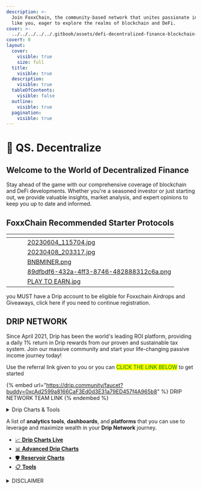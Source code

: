```yaml
---
description: >-
  Join FoxxChain, the community-based network that unites passionate individuals
  like you, eager to explore the realms of blockchain and DeFi.
cover: >-
  ../../../../../.gitbook/assets/defi-decentralized-finance-blockchain-financial-system-business-technology-concept-virtual-screen-robotic-hand-touching-digital-248990743-3663998564.jpg
coverY: 0
layout:
  cover:
    visible: true
    size: full
  title:
    visible: true
  description:
    visible: true
  tableOfContents:
    visible: false
  outline:
    visible: true
  pagination:
    visible: true
---
```


# 🔹 QS. Decentralize

## Welcome to the World of Decentralized Finance

Stay ahead of the game with our comprehensive coverage of blockchain and DeFi developments. Whether you're a seasoned investor or just starting out, we provide valuable insights, market analysis, and expert opinions to keep you up to date and informed.



## FoxxChain Recommended Starter Protocols&#x20;

<table data-view="cards"><thead><tr><th></th><th></th><th></th><th data-hidden data-card-cover data-type="files"></th></tr></thead><tbody><tr><td></td><td></td><td></td><td><a href="../../../../../.gitbook/assets/20230604_115704.jpg">20230604_115704.jpg</a></td></tr><tr><td></td><td></td><td></td><td><a href="../../../../../.gitbook/assets/20230408_203317.jpg">20230408_203317.jpg</a></td></tr><tr><td></td><td></td><td></td><td><a href="../../../../../.gitbook/assets/BNBMINER.png">BNBMINER.png</a></td></tr><tr><td></td><td></td><td></td><td><a href="../../../../../.gitbook/assets/89dfbdf6-432a-4ff3-8746-482888312c6a.png">89dfbdf6-432a-4ff3-8746-482888312c6a.png</a></td></tr><tr><td></td><td></td><td></td><td><a href="../../../../../.gitbook/assets/PLAY TO EARN.jpg">PLAY TO EARN.jpg</a></td></tr></tbody></table>

you MUST have a Drip account to be eligible for Foxxchain Airdrops and Giveaways, click here if you need to continue registration.

## DRIP NETWORK

&#x20;Since April 2021, Drip has been the world's leading ROI platform, providing a daily 1% return in Drip rewards from our proven and sustainable tax system. Join our massive community and start your life-changing passive income journey today!

Use the referral link given to you or you can <mark style="color:green;">CLICK THE LINK BELOW</mark> to get started

{% embed url="https://drip.community/faucet?buddy=0xcAd2599a8166CaF3Ed0d3E31a79ED457f4A965b8" %}
DRIP NETWORK TEAM LINK
{% endembed %}

<details>

<summary>Drip Charts &#x26; Tools</summary>

[https://dripcommunity.wiki/](https://dripcommunity.wiki/)

</details>

A list of **analytics tools**, **dashboards**, and **platforms** that you can use to leverage and maximize wealth in your **Drip Network** journey.

* [📈 **Drip Charts Live**](https://dripcommunity.wiki/tools/live-charts/)
* [📊 **Advanced Drip Charts**](https://dripcommunity.wiki/tools/advanced-charts/)
* [🛡️ **Reservoir Charts**](https://dripcommunity.wiki/tools/reservoir-charts/)
* [📋 **Tools**](https://dripcommunity.wiki/tools/tools/)

<details>

<summary>DISCLAIMER</summary>

Please note that we are not financial advisors, and the information provided below is intended solely for entertainment purposes in the context of decentralized gaming, blockchain markets, and related services. Any actions or decisions taken based on this information are entirely your responsibility. It is essential to consult a qualified professional for financial advice. While the links provided direct you to original websites, please be aware that clicking on any external links is done at your own risk.

Now, let's dive into the fun!

</details>

